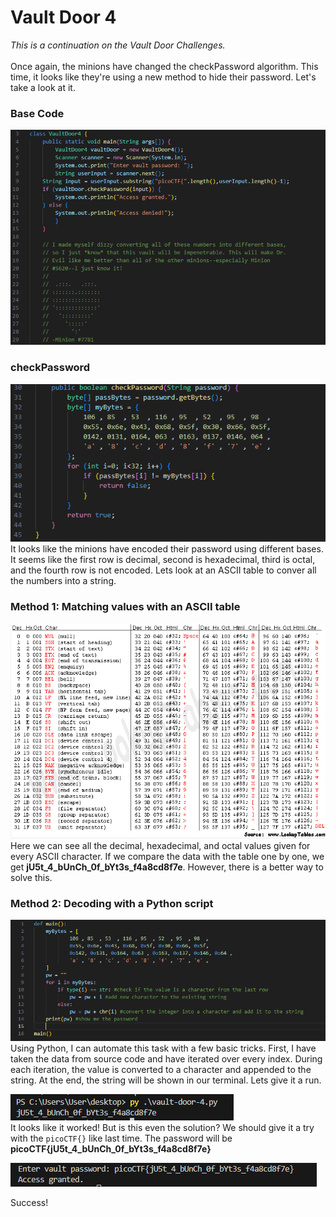 # Vault Door 4
*This is a continuation on the Vault Door Challenges.*<br><br>
Once again, the minions have changed the checkPassword algorithm. This time, it looks like they're using a new method to hide their password. Let's take a look at it.

### Base Code
![Vault Door 4 Base Code](./images/vd4_base_code.png)

### checkPassword
![Vault Door 4 checkPassword](./images/vd4_checkPassword.png)
<br>
It looks like the minions have encoded their password using different bases. It seems like the first row is decimal, second is hexadecimal, third is octal, and the fourth row is not encoded. Lets look at an ASCII table to conver all the numbers into a string.

### Method 1: Matching values with an ASCII table
![Vault Door 4 ASCII Table](./images/vd4_ascii_table.png)
<br>
Here we can see all the decimal, hexadecimal, and octal values given for every ASCII character. If we compare the data with the table one by one, we get **jU5t_4_bUnCh_0f_bYt3s_f4a8cd8f7e**. However, there is a better way to solve this.

### Method 2: Decoding with a Python script
![Vault Door 4 Script](./images/vd4_scipt_program.png)
<br>
Using Python, I can automate this task with a few basic tricks. First, I have taken the data from source code and have iterated over every index. During each iteration, the value is converted to a character and appended to the string. At the end, the string will be shown in our terminal. Lets give it a run.

![Vault Door 4 Script Test](./images/vd4_script_test.png)
<br>
It looks like it worked! But is this even the solution? We should give it a try with the `picoCTF{}` like last time. The password will be **picoCTF{jU5t_4_bUnCh_0f_bYt3s_f4a8cd8f7e}**

![Vault Door 4 Access Granted](./images/vd4_access_granted.png)

Success!